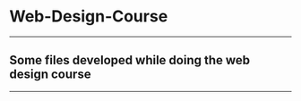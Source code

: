 <h1> Web-Design-Course </h1>

<hr>

<h2> Some files developed while  doing the web design course </h2>

<hr>
